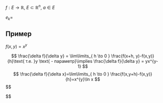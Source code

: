$f:E\to \mathbb{R}$, $E\subset \mathbb{R}^{n}$, $a \in E$

$e_{k}=$
## Пример

$f(x, y)=x^{y}$

$$
\frac{\delta f}{\delta y} = \lim\limits_{ h \to 0 } \frac{f(x+h, y)-f(x,y)}{h}\text{ т.е. }y \text{ - параметр}\implies \frac{\delta f}{\delta y} = yx^{y-1}
$$
$$
\frac{\delta f}{\delta x}=\lim\limits_{ h \to 0 } \frac{f(x,y+h)-f(x,y)}{h}=x^{y}\ln x
$$
$$
 
$$